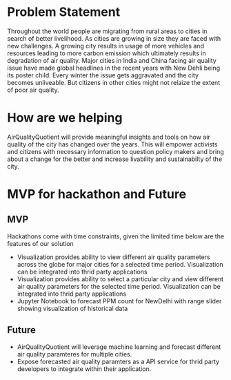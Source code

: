 # Problem Statement

Throughout the world people are migrating from rural areas to cities in search of better livelihood. As cities are growing in size they are faced with new challenges. A growing city results in usage of more vehicles and  resources leading to more carbon emission which ultimately results in degradation of air quality. Major cities in India and China facing air quality issue have made global headlines in the recent years with New Dehli being its poster child. Every winter the issue gets aggravated and the city becomes unliveable. But citizens in other cities might not relaize the extent of poor air quality.

# How are we helping

AirQualityQuotient will provide meaningful insights and tools on how air quality of the city has changed over the years. This will empower activists and citizens with necessary information to question policy makers and bring about a change for the better and increase livability and sustainabilty of the city.

# MVP for hackathon and Future

## MVP

Hackathons come with time constraints, given the limited time below are the features of our solution 
* Visualization provides ability to view different air quality parameters across the globe for major cities for a selected time period. Visualization can be integrated into thrid party applications
* Visualization provides ability to select a particular city and view different air quality parameters for the selected time period. Visualization can be integrated into thrid party applications
* Jupyter Notebook to forecast PPM count for NewDelhi with range slider showing visualization of historical data 

## Future
    
* AirQualityQuotient will leverage machine learning and forecast different air quality paramteres for multiple cities.
* Expose forecasted air quality paramters as a API service for thrid party developers to integrate within their application.